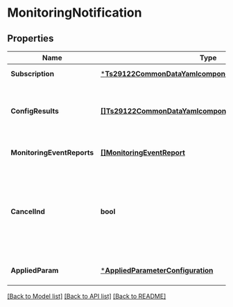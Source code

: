 # MonitoringNotification

## Properties
Name | Type | Description | Notes
------------ | ------------- | ------------- | -------------
**Subscription** | [***Ts29122CommonDataYamlcomponentsschemasLink**](./TS29122_CommonData.yaml#/components/schemas/Link.md) |  | [default to null]
**ConfigResults** | [**[]Ts29122CommonDataYamlcomponentsschemasConfigResult**](./TS29122_CommonData.yaml#/components/schemas/ConfigResult.md) | Each element identifies a notification of grouping configuration result. | [optional] [default to null]
**MonitoringEventReports** | [**[]MonitoringEventReport**](MonitoringEventReport.md) | Monitoring event reports. | [optional] [default to null]
**CancelInd** | **bool** | Indicates whether to request to cancel the corresponding monitoring subscription. Set to false or omitted otherwise. | [optional] [default to null]
**AppliedParam** | [***AppliedParameterConfiguration**](AppliedParameterConfiguration.md) |  | [optional] [default to null]

[[Back to Model list]](../README.md#documentation-for-models) [[Back to API list]](../README.md#documentation-for-api-endpoints) [[Back to README]](../README.md)

